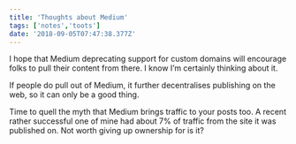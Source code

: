 ```yaml
---
title: 'Thoughts about Medium'
tags: ['notes','toots']
date: '2018-09-05T07:47:38.377Z'
---
```


I hope that Medium deprecating support for custom domains will encourage folks to pull their content from there. I know I’m certainly thinking about it. 

If people do pull out of Medium, it further decentralises publishing on the web, so it can only be a good thing.

Time to quell the myth that Medium brings traffic to your posts too. A recent rather successful one of mine had about 7% of traffic from the site it was published on. Not worth giving up ownership for is it?
